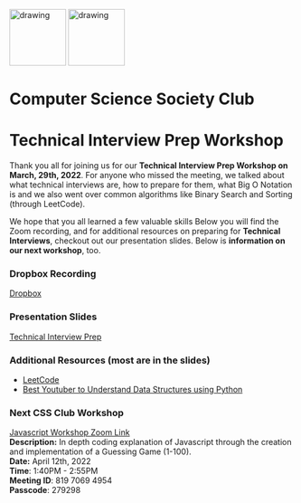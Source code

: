 <img src="https://i.imgur.com/JybZuXd.png" alt="drawing" width="100"/> <img src="https://i.imgur.com/Bzkqs5I.png" alt="drawing" width="100"/>


# Computer Science Society Club
<!-- <a href="https://ibb.co/Rpm6Cr3"><img src="https://i.ibb.co/8Dpxjvr/CSS-Tech-Interview-Prep.png" alt="CSS-Tech-Interview-Prep" border="0" style="width: 200px; height: 250px"></a><br /><a target='_blank' href='https://imgbb.com/'></a><br /> -->

# Technical Interview Prep Workshop

Thank you all for joining us for our **Technical Interview Prep Workshop on March, 29th, 2022**. For anyone who missed the meeting, we talked about what technical interviews are, how to prepare for them, what Big O Notation is and we also went over common algorithms like Binary Search and Sorting (through LeetCode).

We hope that you all learned a few valuable skills Below you will find the Zoom recording, and for additional resources on preparing for **Technical Interviews**, checkout out our presentation slides. Below is **information on our next workshop**, too. 

### Dropbox Recording
[Dropbox](https://www.dropbox.com/s/a5yjutyb7pf8lf6/CSS_Tech_Prep.mp4?dl=0)

### Presentation Slides
[Technical Interview Prep](https://docs.google.com/presentation/d/1j5UsQTd63BJpnBejDXwZln_pUWCV04ewPMKWkdUIAdo/edit?usp=sharing)

### Additional Resources (most are in the slides)
- [LeetCode](https://leetcode.com/)
- [Best Youtuber to Understand Data Structures using Python](https://www.youtube.com/c/NeetCode)

### Next CSS Club Workshop
[Javascript Workshop Zoom Link](https://jjay-cuny.zoom.us/meeting/register/tZUkcOmupz8jH9C7rRhCO_vw62bka0-yjzwk) <br>
<b>Description:</b> In depth coding explanation of Javascript through the creation and implementation of a Guessing Game (1-100). <br>
<b>Date:</b> April 12th, 2022 <br>
<b>Time</b>: 1:40PM - 2:55PM <br>
<b>Meeting ID</b>: 819 7069 4954 <br>
<b>Passcode</b>: 279298 <br>
